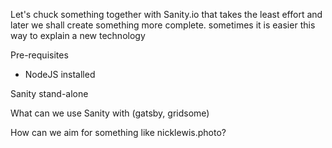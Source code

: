Let's chuck something together with Sanity.io that takes the least effort and later we shall create something more complete. sometimes it is easier this way to explain a new technology

Pre-requisites

- NodeJS installed
  
Sanity stand-alone

What can we use Sanity with (gatsby, gridsome)

How can we aim for something like nicklewis.photo?